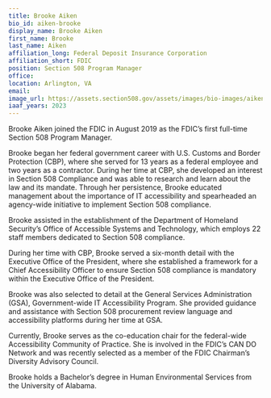 ```yaml
---
title: Brooke Aiken
bio_id: aiken-brooke
display_name: Brooke Aiken
first_name: Brooke
last_name: Aiken
affiliation_long: Federal Deposit Insurance Corporation
affiliation_short: FDIC
position: Section 508 Program Manager
office: 
location: Arlington, VA
email: 
image_url: https://assets.section508.gov/assets/images/bio-images/aiken-brooke.jpg
iaaf_years: 2023
---
```

Brooke Aiken joined the FDIC in August 2019 as the FDIC’s first full-time Section 508 Program Manager.

Brooke began her federal government career with U.S. Customs and Border Protection (CBP), where she served for 13 years as a federal employee and two years as a contractor. During her time at CBP, she developed an interest in Section 508 Compliance and was able to research and learn about the law and its mandate. Through her persistence, Brooke educated management about the importance of IT accessibility and spearheaded an agency-wide initiative to implement Section 508 compliance.

Brooke assisted in the establishment of the Department of Homeland Security’s Office of Accessible Systems and Technology, which employs 22 staff members dedicated to Section 508 compliance.

During her time with CBP, Brooke served a six-month detail with the Executive Office of the President, where she established a framework for a Chief Accessibility Officer to ensure Section 508 compliance is mandatory within the Executive Office of the President.

Brooke was also selected to detail at the General Services Administration (GSA), Government-wide IT Accessibility Program. She provided guidance and assistance with Section 508 procurement review language and accessibility platforms during her time at GSA.

Currently, Brooke serves as the co-education chair for the federal-wide Accessibility Community of Practice. She is involved in the FDIC’s CAN DO Network and was recently selected as a member of the FDIC Chairman’s Diversity Advisory Council.

Brooke holds a Bachelor’s degree in Human Environmental Services from the University of Alabama.